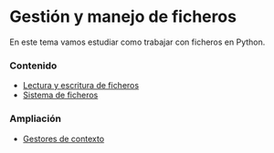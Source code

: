 # Gestión y manejo de ficheros


En este tema vamos estudiar como trabajar con ficheros en Python. 

### Contenido

- [Lectura y escritura de ficheros](./doc_read_write_files.md)
- [Sistema de ficheros](./doc_file_system_use.md)




### Ampliación


- [Gestores de contexto](./doc_gestores_contexto.md)




